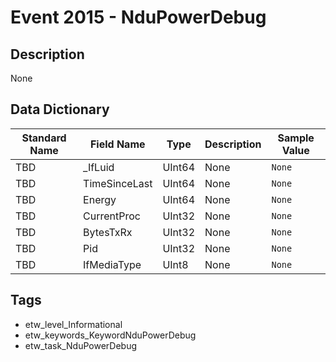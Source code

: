 # Event 2015 - NduPowerDebug

## Description
None

## Data Dictionary
|Standard Name|Field Name|Type|Description|Sample Value|
|---|---|---|---|---|
|TBD|_IfLuid|UInt64|None|`None`|
|TBD|TimeSinceLast|UInt64|None|`None`|
|TBD|Energy|UInt64|None|`None`|
|TBD|CurrentProc|UInt32|None|`None`|
|TBD|BytesTxRx|UInt32|None|`None`|
|TBD|Pid|UInt32|None|`None`|
|TBD|IfMediaType|UInt8|None|`None`|

## Tags
* etw_level_Informational
* etw_keywords_KeywordNduPowerDebug
* etw_task_NduPowerDebug